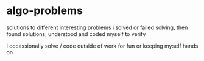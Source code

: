 # algo-problems
solutions to different interesting problems i solved or failed solving, then found solutions, understood and coded myself to verify

I occassionally solve / code outside of work for fun or keeping myself hands on
